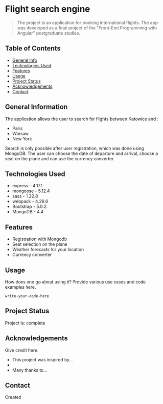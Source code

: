 # Flight search engine
> The project is an application for booking international flights. The app was developed as a final project of the "Front-End Programming with Angular" postgraduate studies.

## Table of Contents
* [General Info](#general-information)
* [Technologies Used](#technologies-used)
* [Features](#features)
* [Usage](#usage)
* [Project Status](#project-status)
* [Acknowledgements](#acknowledgements)
* [Contact](#contact)

## General Information
The application allows the user to search for flights between Katowice and :
- Paris
- Warsaw
- New York

Search is only possible after user registration, which was done using MongoDB.
The user can choose the date of departure and arrival, choose a seat on the plane and can use the currency converter.

## Technologies Used
- express - 4.17.1
- mongoose - 5.12.4
- sass - 1.32.8
- webpack - 4.29.6
- Bootstrap - 5.0.2.
- MongoDB - 4.4


## Features
- Registration with Mongodb
- Seat selection on the plane
- Weather forecasts for your location
- Currency converter

## Usage
How does one go about using it?
Provide various use cases and code examples here.

`write-your-code-here`

## Project Status
Project is: complete

## Acknowledgements
Give credit here.
- This project was inspired by...
- 
- Many thanks to...


## Contact
Created 


<!-- Optional -->
<!-- ## License -->
<!-- This project is open source and available under the [... License](). -->

<!-- You don't have to include all sections - just the one's relevant to your project -->
